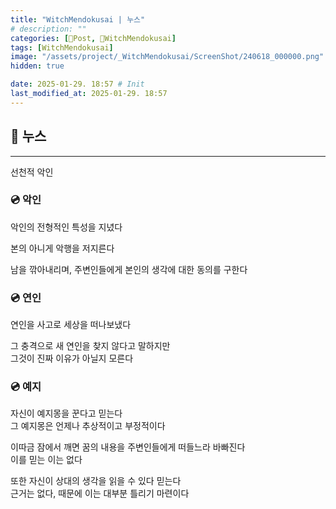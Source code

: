 ```yaml
---
title: "WitchMendokusai | 누스"
# description: ""
categories: [📀Post, 🥥WitchMendokusai]
tags: [WitchMendokusai]
image: "/assets/project/_WitchMendokusai/ScreenShot/240618_000000.png"
hidden: true

date: 2025-01-29. 18:57 # Init
last_modified_at: 2025-01-29. 18:57
---
```


## 📀 누스

---

선천적 악인  

### 💿 악인

악인의 전형적인 특성을 지녔다  

본의 아니게 악행을 저지른다  

남을 깎아내리며, 주변인들에게 본인의 생각에 대한 동의를 구한다  

### 💿 연인

연인을 사고로 세상을 떠나보냈다  

그 충격으로 새 연인을 찾지 않다고 말하지만  
그것이 진짜 이유가 아닐지 모른다  

### 💿 예지

자신이 예지몽을 꾼다고 믿는다  
그 예지몽은 언제나 추상적이고 부정적이다  

이따금 잠에서 깨면 꿈의 내용을 주변인들에게 떠들느라 바빠진다  
이를 믿는 이는 없다  

또한 자신이 상대의 생각을 읽을 수 있다 믿는다  
근거는 없다, 때문에 이는 대부분 틀리기 마련이다  
